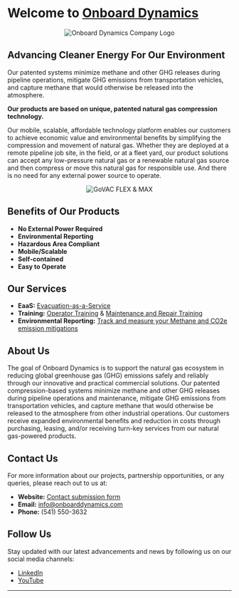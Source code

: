 # Welcome to [Onboard Dynamics](https://onboarddynamics.com/) 

<p align="center">
  <img src="https://onboarddynamics.com/wp-content/uploads/2022/02/cropped-OBDWebLogo.png" alt="Onboard Dynamics Company Logo">
</p>

## Advancing Cleaner Energy For Our Environment

Our patented systems minimize methane and other GHG releases during pipeline operations, mitigate GHG emissions from transportation vehicles, and capture methane that would otherwise be released into the atmosphere.

**Our products are based on unique, patented natural gas compression technology.**

Our mobile, scalable, affordable technology platform enables our customers to achieve economic value and environmental benefits by simplifying the compression and movement of natural gas. Whether they are deployed at a remote pipeline job site, in the field, or at a fleet yard, our product solutions can accept any low-pressure natural gas or a renewable natural gas source and then compress or move this natural gas for responsible use. And there is no need for any external power source to operate.

<p align="center">
  <img src="https://onboarddynamics.com/wp-content/uploads/2023/11/NoExternalPower.jpg" alt="GoVAC FLEX & MAX">
</p>

## Benefits of Our Products

- **No External Power Required** 
- **Environmental Reporting**
- **Hazardous Area Compliant**
- **Mobile/Scalable**
- **Self-contained**
- **Easy to Operate**

## Our Services

- **EaaS:** [Evacuation-as-a-Service](https://onboarddynamics.com/services/pipeline-evacuation-as-a-service/)
- **Training:** [Operator Training](https://onboarddynamics.com/services/training/) & [Maintenance and Repair Training](https://onboarddynamics.com/services/training/)
- **Environmental Reporting:** [Track and measure your Methane and CO2e emission mitigations](https://onboarddynamics.com/services/accurate-environmental-reporting/)

## About Us

The goal of Onboard Dynamics is to support the natural gas ecosystem in reducing global greenhouse gas (GHG) emissions safely and reliably through our innovative and practical commercial solutions. Our patented compression-based systems minimize methane and other GHG releases during pipeline operations and maintenance, mitigate GHG emissions from transportation vehicles, and capture methane that would otherwise be released to the atmosphere from other industrial operations. Our customers receive expanded environmental benefits and reduction in costs through purchasing, leasing, and/or receiving turn-key services from our natural gas-powered products.

## Contact Us

For more information about our projects, partnership opportunities, or any queries, please reach out to us at:

- **Website:** [Contact submission form](https://onboarddynamics.com/connect-with-us/)
- **Email:** info@onboarddynamics.com
- **Phone:** (541) 550-3632

## Follow Us

Stay updated with our latest advancements and news by following us on our social media channels:

- [LinkedIn](https://www.linkedin.com/company/onboard-dynamics-llc/mycompany/)
- [YouTube](https://www.youtube.com/channel/UCm8XsqrZxEi5fE7hwx_zVmw)

---
